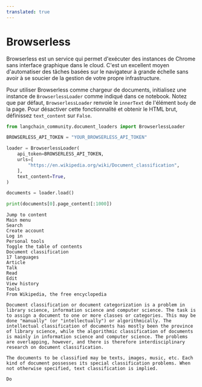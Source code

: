 ```yaml
---
translated: true
---
```


# Browserless

Browserless est un service qui permet d'exécuter des instances de Chrome sans interface graphique dans le cloud. C'est un excellent moyen d'automatiser des tâches basées sur le navigateur à grande échelle sans avoir à se soucier de la gestion de votre propre infrastructure.

Pour utiliser Browserless comme chargeur de documents, initialisez une instance de `BrowserlessLoader` comme indiqué dans ce notebook. Notez que par défaut, `BrowserlessLoader` renvoie le `innerText` de l'élément `body` de la page. Pour désactiver cette fonctionnalité et obtenir le HTML brut, définissez `text_content` sur `False`.

```python
from langchain_community.document_loaders import BrowserlessLoader
```

```python
BROWSERLESS_API_TOKEN = "YOUR_BROWSERLESS_API_TOKEN"
```

```python
loader = BrowserlessLoader(
    api_token=BROWSERLESS_API_TOKEN,
    urls=[
        "https://en.wikipedia.org/wiki/Document_classification",
    ],
    text_content=True,
)

documents = loader.load()

print(documents[0].page_content[:1000])
```

```output
Jump to content
Main menu
Search
Create account
Log in
Personal tools
Toggle the table of contents
Document classification
17 languages
Article
Talk
Read
Edit
View history
Tools
From Wikipedia, the free encyclopedia

Document classification or document categorization is a problem in library science, information science and computer science. The task is to assign a document to one or more classes or categories. This may be done "manually" (or "intellectually") or algorithmically. The intellectual classification of documents has mostly been the province of library science, while the algorithmic classification of documents is mainly in information science and computer science. The problems are overlapping, however, and there is therefore interdisciplinary research on document classification.

The documents to be classified may be texts, images, music, etc. Each kind of document possesses its special classification problems. When not otherwise specified, text classification is implied.

Do
```
